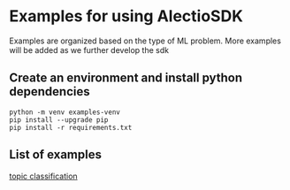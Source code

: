 # Examples for using AlectioSDK

Examples are organized based on the type of ML problem. 
More examples will be added as we further develop the sdk

## Create an environment and install python dependencies
```
python -m venv examples-venv
pip install --upgrade pip
pip install -r requirements.txt
```

## List of examples

[topic classification](./topic_classification)


